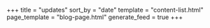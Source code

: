 +++
title = "updates"
sort_by = "date"
template = "content-list.html"
page_template = "blog-page.html"
generate_feed = true
+++